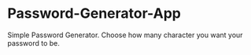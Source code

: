 # Password-Generator-App
Simple Password Generator. Choose how many character you want your password to be.
